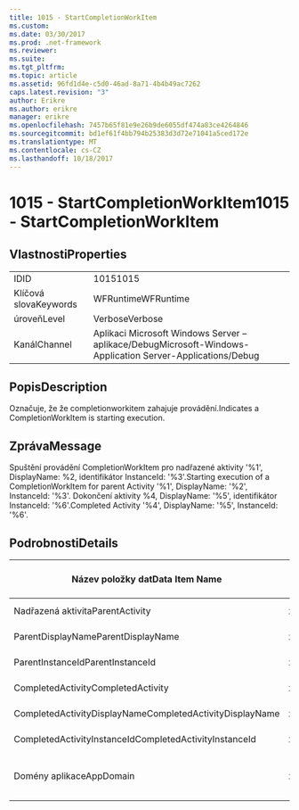 ```yaml
---
title: 1015 - StartCompletionWorkItem
ms.custom: 
ms.date: 03/30/2017
ms.prod: .net-framework
ms.reviewer: 
ms.suite: 
ms.tgt_pltfrm: 
ms.topic: article
ms.assetid: 96fd1d4e-c5d0-46ad-8a71-4b4b49ac7262
caps.latest.revision: "3"
author: Erikre
ms.author: erikre
manager: erikre
ms.openlocfilehash: 7457b65f81e9e26b9de6055df474a83ce4264846
ms.sourcegitcommit: bd1ef61f4bb794b25383d3d72e71041a5ced172e
ms.translationtype: MT
ms.contentlocale: cs-CZ
ms.lasthandoff: 10/18/2017
---
```

# <a name="1015---startcompletionworkitem"></a><span data-ttu-id="5fd7c-102">1015 - StartCompletionWorkItem</span><span class="sxs-lookup"><span data-stu-id="5fd7c-102">1015 - StartCompletionWorkItem</span></span>
## <a name="properties"></a><span data-ttu-id="5fd7c-103">Vlastnosti</span><span class="sxs-lookup"><span data-stu-id="5fd7c-103">Properties</span></span>  
  
|||  
|-|-|  
|<span data-ttu-id="5fd7c-104">ID</span><span class="sxs-lookup"><span data-stu-id="5fd7c-104">ID</span></span>|<span data-ttu-id="5fd7c-105">1015</span><span class="sxs-lookup"><span data-stu-id="5fd7c-105">1015</span></span>|  
|<span data-ttu-id="5fd7c-106">Klíčová slova</span><span class="sxs-lookup"><span data-stu-id="5fd7c-106">Keywords</span></span>|<span data-ttu-id="5fd7c-107">WFRuntime</span><span class="sxs-lookup"><span data-stu-id="5fd7c-107">WFRuntime</span></span>|  
|<span data-ttu-id="5fd7c-108">úroveň</span><span class="sxs-lookup"><span data-stu-id="5fd7c-108">Level</span></span>|<span data-ttu-id="5fd7c-109">Verbose</span><span class="sxs-lookup"><span data-stu-id="5fd7c-109">Verbose</span></span>|  
|<span data-ttu-id="5fd7c-110">Kanál</span><span class="sxs-lookup"><span data-stu-id="5fd7c-110">Channel</span></span>|<span data-ttu-id="5fd7c-111">Aplikaci Microsoft Windows Server – aplikace/Debug</span><span class="sxs-lookup"><span data-stu-id="5fd7c-111">Microsoft-Windows-Application Server-Applications/Debug</span></span>|  
  
## <a name="description"></a><span data-ttu-id="5fd7c-112">Popis</span><span class="sxs-lookup"><span data-stu-id="5fd7c-112">Description</span></span>  
 <span data-ttu-id="5fd7c-113">Označuje, že že completionworkitem zahajuje provádění.</span><span class="sxs-lookup"><span data-stu-id="5fd7c-113">Indicates a CompletionWorkItem is starting execution.</span></span>  
  
## <a name="message"></a><span data-ttu-id="5fd7c-114">Zpráva</span><span class="sxs-lookup"><span data-stu-id="5fd7c-114">Message</span></span>  
 <span data-ttu-id="5fd7c-115">Spuštění provádění CompletionWorkItem pro nadřazené aktivity '%1', DisplayName: %2, identifikátor InstanceId: '%3'.</span><span class="sxs-lookup"><span data-stu-id="5fd7c-115">Starting execution of a CompletionWorkItem for parent Activity '%1', DisplayName: '%2', InstanceId: '%3'.</span></span> <span data-ttu-id="5fd7c-116">Dokončení aktivity %4, DisplayName: '%5', identifikátor InstanceId: '%6'.</span><span class="sxs-lookup"><span data-stu-id="5fd7c-116">Completed Activity '%4', DisplayName: '%5', InstanceId: '%6'.</span></span>  
  
## <a name="details"></a><span data-ttu-id="5fd7c-117">Podrobnosti</span><span class="sxs-lookup"><span data-stu-id="5fd7c-117">Details</span></span>  
  
|<span data-ttu-id="5fd7c-118">Název položky dat</span><span class="sxs-lookup"><span data-stu-id="5fd7c-118">Data Item Name</span></span>|<span data-ttu-id="5fd7c-119">Datová položka – Typ</span><span class="sxs-lookup"><span data-stu-id="5fd7c-119">Data Item Type</span></span>|<span data-ttu-id="5fd7c-120">Popis</span><span class="sxs-lookup"><span data-stu-id="5fd7c-120">Description</span></span>|  
|--------------------|--------------------|-----------------|  
|<span data-ttu-id="5fd7c-121">Nadřazená aktivita</span><span class="sxs-lookup"><span data-stu-id="5fd7c-121">ParentActivity</span></span>|<span data-ttu-id="5fd7c-122">xs:String</span><span class="sxs-lookup"><span data-stu-id="5fd7c-122">xs:string</span></span>|<span data-ttu-id="5fd7c-123">Název typu nadřazené aktivity.</span><span class="sxs-lookup"><span data-stu-id="5fd7c-123">The type name of the parent activity.</span></span>|  
|<span data-ttu-id="5fd7c-124">ParentDisplayName</span><span class="sxs-lookup"><span data-stu-id="5fd7c-124">ParentDisplayName</span></span>|<span data-ttu-id="5fd7c-125">xs:String</span><span class="sxs-lookup"><span data-stu-id="5fd7c-125">xs:string</span></span>|<span data-ttu-id="5fd7c-126">Zobrazovaný název nadřazené aktivity.</span><span class="sxs-lookup"><span data-stu-id="5fd7c-126">The display name of the parent activity.</span></span>|  
|<span data-ttu-id="5fd7c-127">ParentInstanceId</span><span class="sxs-lookup"><span data-stu-id="5fd7c-127">ParentInstanceId</span></span>|<span data-ttu-id="5fd7c-128">xs:String</span><span class="sxs-lookup"><span data-stu-id="5fd7c-128">xs:string</span></span>|<span data-ttu-id="5fd7c-129">Id instance nadřazené aktivity.</span><span class="sxs-lookup"><span data-stu-id="5fd7c-129">The instance id of the parent activity.</span></span>|  
|<span data-ttu-id="5fd7c-130">CompletedActivity</span><span class="sxs-lookup"><span data-stu-id="5fd7c-130">CompletedActivity</span></span>|<span data-ttu-id="5fd7c-131">xs:String</span><span class="sxs-lookup"><span data-stu-id="5fd7c-131">xs:string</span></span>|<span data-ttu-id="5fd7c-132">Název typu dokončené aktivity.</span><span class="sxs-lookup"><span data-stu-id="5fd7c-132">The type name of the completed activity.</span></span>|  
|<span data-ttu-id="5fd7c-133">CompletedActivityDisplayName</span><span class="sxs-lookup"><span data-stu-id="5fd7c-133">CompletedActivityDisplayName</span></span>|<span data-ttu-id="5fd7c-134">xs:String</span><span class="sxs-lookup"><span data-stu-id="5fd7c-134">xs:string</span></span>|<span data-ttu-id="5fd7c-135">Zobrazovaný název dokončené aktivity.</span><span class="sxs-lookup"><span data-stu-id="5fd7c-135">The display name of the completed activity.</span></span>|  
|<span data-ttu-id="5fd7c-136">CompletedActivityInstanceId</span><span class="sxs-lookup"><span data-stu-id="5fd7c-136">CompletedActivityInstanceId</span></span>|<span data-ttu-id="5fd7c-137">xs:String</span><span class="sxs-lookup"><span data-stu-id="5fd7c-137">xs:string</span></span>|<span data-ttu-id="5fd7c-138">Id instance dokončené aktivity.</span><span class="sxs-lookup"><span data-stu-id="5fd7c-138">The instance id of the completed activity.</span></span>|  
|<span data-ttu-id="5fd7c-139">Domény aplikace</span><span class="sxs-lookup"><span data-stu-id="5fd7c-139">AppDomain</span></span>|<span data-ttu-id="5fd7c-140">xs:String</span><span class="sxs-lookup"><span data-stu-id="5fd7c-140">xs:string</span></span>|<span data-ttu-id="5fd7c-141">Řetězec vrácený AppDomain.CurrentDomain.FriendlyName.</span><span class="sxs-lookup"><span data-stu-id="5fd7c-141">The string returned by AppDomain.CurrentDomain.FriendlyName.</span></span>|
